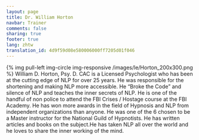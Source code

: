 ```yaml
---
layout: page
title: Dr. William Horton
navbar: Trainer
comments: false
sharing: true
footer: true
lang: zhtw
translation_id: 4d9f59d08e580006000ff7205d01f046
---
```


{% img pull-left img-circle img-responsive /images/le/Horton_200x300.png %} William D. Horton, Psy. D. CAC is a Licensed Psychologist who has been at the cutting edge of NLP for over 25 years. He was responsible for the shortening and making NLP more accessible. He “Broke the Code” and silence of NLP and teaches the inner secrets of NLP. He is one of the handful of non police to attend the FBI Crises / Hostage course at the FBI Academy. He has won more awards in the field of Hypnosis and NLP from independent organizations than anyone. He was one of the 6 chosen to be a Master instructor for the National Guild of Hypnotists. He has written articles and books on the subject.He has taken NLP all over the world and he loves to share the inner  working of the mind.
